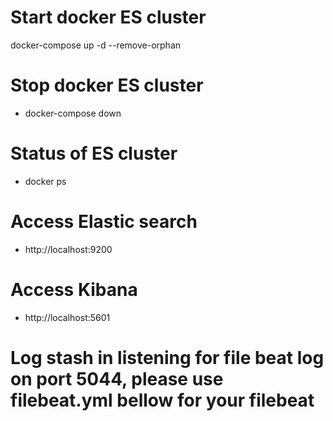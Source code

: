 # Start docker ES cluster
docker-compose up -d --remove-orphan

# Stop docker ES cluster
- docker-compose down

# Status of ES cluster
- docker ps

# Access Elastic search
- http://localhost:9200

# Access Kibana
- http://localhost:5601

# Log stash in listening for file beat log on port 5044, please use filebeat.yml bellow for your filebeat

